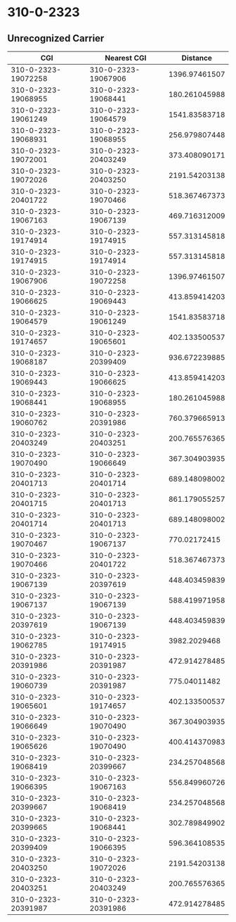 # 310-0-2323
## Unrecognized Carrier


| CGI | Nearest CGI | Distance |
|-----|-------------|----------|
| 310-0-2323-19072258 | 310-0-2323-19067906 | 1396.97461507 |
| 310-0-2323-19068955 | 310-0-2323-19068441 | 180.261045988 |
| 310-0-2323-19061249 | 310-0-2323-19064579 | 1541.83583718 |
| 310-0-2323-19068931 | 310-0-2323-19068955 | 256.979807448 |
| 310-0-2323-19072001 | 310-0-2323-20403249 | 373.408090171 |
| 310-0-2323-19072026 | 310-0-2323-20403250 | 2191.54203138 |
| 310-0-2323-20401722 | 310-0-2323-19070466 | 518.367467373 |
| 310-0-2323-19067163 | 310-0-2323-19067139 | 469.716312009 |
| 310-0-2323-19174914 | 310-0-2323-19174915 | 557.313145818 |
| 310-0-2323-19174915 | 310-0-2323-19174914 | 557.313145818 |
| 310-0-2323-19067906 | 310-0-2323-19072258 | 1396.97461507 |
| 310-0-2323-19066625 | 310-0-2323-19069443 | 413.859414203 |
| 310-0-2323-19064579 | 310-0-2323-19061249 | 1541.83583718 |
| 310-0-2323-19174657 | 310-0-2323-19065601 | 402.133500537 |
| 310-0-2323-19068187 | 310-0-2323-20399409 | 936.672239885 |
| 310-0-2323-19069443 | 310-0-2323-19066625 | 413.859414203 |
| 310-0-2323-19068441 | 310-0-2323-19068955 | 180.261045988 |
| 310-0-2323-19060762 | 310-0-2323-20391986 | 760.379665913 |
| 310-0-2323-20403249 | 310-0-2323-20403251 | 200.765576365 |
| 310-0-2323-19070490 | 310-0-2323-19066649 | 367.304903935 |
| 310-0-2323-20401713 | 310-0-2323-20401714 | 689.148098002 |
| 310-0-2323-20401715 | 310-0-2323-20401713 | 861.179055257 |
| 310-0-2323-20401714 | 310-0-2323-20401713 | 689.148098002 |
| 310-0-2323-19070467 | 310-0-2323-19067137 | 770.02172415 |
| 310-0-2323-19070466 | 310-0-2323-20401722 | 518.367467373 |
| 310-0-2323-19067139 | 310-0-2323-20397619 | 448.403459839 |
| 310-0-2323-19067137 | 310-0-2323-19067139 | 588.419971958 |
| 310-0-2323-20397619 | 310-0-2323-19067139 | 448.403459839 |
| 310-0-2323-19062785 | 310-0-2323-19174915 | 3982.2029468 |
| 310-0-2323-20391986 | 310-0-2323-20391987 | 472.914278485 |
| 310-0-2323-19060739 | 310-0-2323-20391987 | 775.04011482 |
| 310-0-2323-19065601 | 310-0-2323-19174657 | 402.133500537 |
| 310-0-2323-19066649 | 310-0-2323-19070490 | 367.304903935 |
| 310-0-2323-19065626 | 310-0-2323-19070490 | 400.414370983 |
| 310-0-2323-19068419 | 310-0-2323-20399667 | 234.257048568 |
| 310-0-2323-19066395 | 310-0-2323-19067163 | 556.849960726 |
| 310-0-2323-20399667 | 310-0-2323-19068419 | 234.257048568 |
| 310-0-2323-20399665 | 310-0-2323-19068441 | 302.789849902 |
| 310-0-2323-20399409 | 310-0-2323-19066395 | 596.364108535 |
| 310-0-2323-20403250 | 310-0-2323-19072026 | 2191.54203138 |
| 310-0-2323-20403251 | 310-0-2323-20403249 | 200.765576365 |
| 310-0-2323-20391987 | 310-0-2323-20391986 | 472.914278485 |
